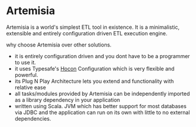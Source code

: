 # Artemisia

Artemisia is a world's simplest ETL tool in existence. 
It is a minimalistic, extensible and entirely configuration driven ETL execution engine.  

why choose Artemisia over other solutions.

* it is entirely configuration driven and you dont have to be a programmer to use it.
* it uses Typesafe's [Hocon](https://github.com/typesafehub/config/blob/master/HOCON.md) Configuration which is very flexible and powerful.
* its Plug N Play Architecture lets you extend and functionality with relative ease
* all tasks/modules provided by Artemisia can be independently imported as a library dependency in your application
* written using Scala. JVM which has better support for most databases via JDBC and the application can run on its own with little to no external dependencies.



